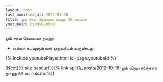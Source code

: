 ```yaml
---
layout: post
last_modified_at: 2021-03-30
title: ஓம் சர்வ தேவையா நமஹ ௧௧ டைம்ஸ்
youtubeId: bz3HvG8o5b0
---
```

 
 
 ஓம் சர்வ தேவையா நமஹ  
 
 -  எல்லா கடவுளும் யார் ஒருவரிடம் உருண்டது 
 
  
 
  
 
 
 
 
 
 


{% include youtubePlayer.html id=page.youtubeId %}
 
[Next]({{ site.baseurl }}{% link  split1/_posts/2012-10-18-ஓம் விஜய சர்க்கரை நமஹ ௧௧ டைம்ஸ்.md%})
 
